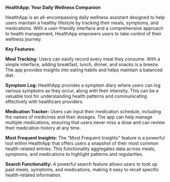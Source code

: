 **HealthApp: Your Daily Wellness Companion**

HealthApp is an all-encompassing daily wellness assistant designed to help users maintain a healthy lifestyle by tracking their meals, symptoms, and medications. With a user-friendly interface and a comprehensive approach to health management, HealthApp empowers users to take control of their wellness journey.

**Key Features:**

**Meal Tracking:** Users can easily record every meal they consume. With a simple interface, adding breakfast, lunch, dinner, and snacks is a breeze. The app provides insights into eating habits and helps maintain a balanced diet.

**Symptom Log:** HealthApp provides a symptom diary where users can log various symptoms as they occur, along with their intensity. This can be a valuable tool for understanding health patterns and communicating effectively with healthcare providers.

**Medication Tracker:** Users can input their medication schedule, including the names of medicines and their dosages. The app can help manage multiple medications, ensuring that users never miss a dose and can review their medication history at any time.

**Most Frequent Insights:** The "Most Frequent Insights" feature is a powerful tool within HealthApp that offers users a snapshot of their most common health-related entries. This functionality aggregates data across meals, symptoms, and medications to highlight patterns and regularities.

**Search Functionality:** A powerful search feature allows users to look up past meals, symptoms, and medications, making it easy to recall specific health-related information.
